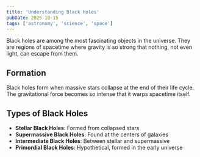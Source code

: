 ```yaml
---
title: 'Understanding Black Holes'
pubDate: 2025-10-15
tags: ['astronomy', 'science', 'space']
---
```


Black holes are among the most fascinating objects in the universe. They are regions of spacetime where gravity is so strong that nothing, not even light, can escape from them.

## Formation

Black holes form when massive stars collapse at the end of their life cycle. The gravitational force becomes so intense that it warps spacetime itself.

## Types of Black Holes

- **Stellar Black Holes**: Formed from collapsed stars
- **Supermassive Black Holes**: Found at the centers of galaxies
- **Intermediate Black Holes**: Between stellar and supermassive
- **Primordial Black Holes**: Hypothetical, formed in the early universe
